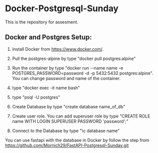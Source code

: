 # Docker-Postgresql-Sunday
 This is the repository for assesment.

## Docker and Postgres Setup:

1. Install Docker from https://www.docker.com/.

2. Pull the postgres-alpine by type "docker pull postgres:alpine"

3. Run the container by type "docker run --name name -e POSTGRES_PASSWORD=password -d -p 5432:5432 postgres:alpine". You can change password and name of the container.

4. type "docker exec -it name bash"

5. type "psql -U postgres"

6. Create Database by type "create database name_of_db"

7. Create user role. You can add superuser role by type "CREATE ROLE name WITH LOGIN SUPERUSER PASSWORD 'password';"
8. Connect to the Database by type "\c database name"

You can use fastapi with the database in Docker by follow the step from 
https://github.com/Mornich29/FastAPI-Postgresql-Sunday.git

